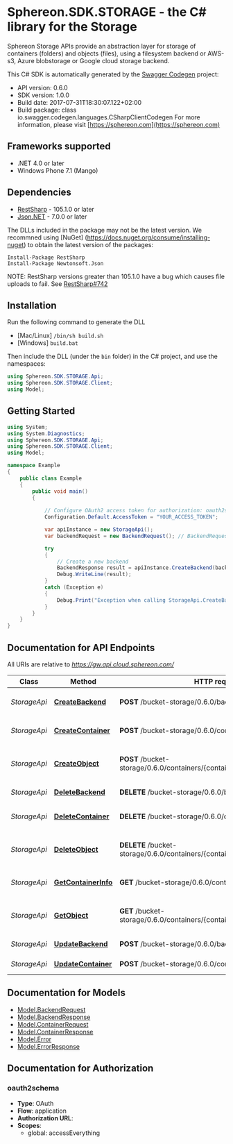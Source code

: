 # Sphereon.SDK.STORAGE - the C# library for the Storage

Sphereon Storage APIs provide an abstraction layer for storage of containers (folders) and objects (files), using a filesystem backend or AWS-s3, Azure blobstorage or Google cloud storage backend.

This C# SDK is automatically generated by the [Swagger Codegen](https://github.com/swagger-api/swagger-codegen) project:

- API version: 0.6.0
- SDK version: 1.0.0
- Build date: 2017-07-31T18:30:07.122+02:00
- Build package: class io.swagger.codegen.languages.CSharpClientCodegen
    For more information, please visit [https://sphereon.com](https://sphereon.com)

## Frameworks supported
- .NET 4.0 or later
- Windows Phone 7.1 (Mango)

## Dependencies
- [RestSharp](https://www.nuget.org/packages/RestSharp) - 105.1.0 or later
- [Json.NET](https://www.nuget.org/packages/Newtonsoft.Json/) - 7.0.0 or later

The DLLs included in the package may not be the latest version. We recommned using [NuGet] (https://docs.nuget.org/consume/installing-nuget) to obtain the latest version of the packages:
```
Install-Package RestSharp
Install-Package Newtonsoft.Json
```

NOTE: RestSharp versions greater than 105.1.0 have a bug which causes file uploads to fail. See [RestSharp#742](https://github.com/restsharp/RestSharp/issues/742)

## Installation
Run the following command to generate the DLL
- [Mac/Linux] `/bin/sh build.sh`
- [Windows] `build.bat`

Then include the DLL (under the `bin` folder) in the C# project, and use the namespaces:
```csharp
using Sphereon.SDK.STORAGE.Api;
using Sphereon.SDK.STORAGE.Client;
using Model;
```

## Getting Started

```csharp
using System;
using System.Diagnostics;
using Sphereon.SDK.STORAGE.Api;
using Sphereon.SDK.STORAGE.Client;
using Model;

namespace Example
{
    public class Example
    {
        public void main()
        {
            
            // Configure OAuth2 access token for authorization: oauth2schema
            Configuration.Default.AccessToken = "YOUR_ACCESS_TOKEN";

            var apiInstance = new StorageApi();
            var backendRequest = new BackendRequest(); // BackendRequest | backendRequest

            try
            {
                // Create a new backend
                BackendResponse result = apiInstance.CreateBackend(backendRequest);
                Debug.WriteLine(result);
            }
            catch (Exception e)
            {
                Debug.Print("Exception when calling StorageApi.CreateBackend: " + e.Message );
            }
        }
    }
}
```

<a name="documentation-for-api-endpoints"></a>
## Documentation for API Endpoints

All URIs are relative to *https://gw.api.cloud.sphereon.com/*

Class | Method | HTTP request | Description
------------ | ------------- | ------------- | -------------
*StorageApi* | [**CreateBackend**](docs/StorageApi.md#createbackend) | **POST** /bucket-storage/0.6.0/backends | Create a new backend
*StorageApi* | [**CreateContainer**](docs/StorageApi.md#createcontainer) | **POST** /bucket-storage/0.6.0/containers | Create a new container
*StorageApi* | [**CreateObject**](docs/StorageApi.md#createobject) | **POST** /bucket-storage/0.6.0/containers/{containerId}/objects/{objectPath} | Create a new object within a container
*StorageApi* | [**DeleteBackend**](docs/StorageApi.md#deletebackend) | **DELETE** /bucket-storage/0.6.0/backends/{backendId} | Delete a backend
*StorageApi* | [**DeleteContainer**](docs/StorageApi.md#deletecontainer) | **DELETE** /bucket-storage/0.6.0/containers/{containerId} | Delete an existing container
*StorageApi* | [**DeleteObject**](docs/StorageApi.md#deleteobject) | **DELETE** /bucket-storage/0.6.0/containers/{containerId}/objects/{objectPath} | Delete an existing object from a container.
*StorageApi* | [**GetContainerInfo**](docs/StorageApi.md#getcontainerinfo) | **GET** /bucket-storage/0.6.0/containers/{containerId} | Get container information
*StorageApi* | [**GetObject**](docs/StorageApi.md#getobject) | **GET** /bucket-storage/0.6.0/containers/{containerId}/objects/{objectPath} | Get an existing object from a container
*StorageApi* | [**UpdateBackend**](docs/StorageApi.md#updatebackend) | **POST** /bucket-storage/0.6.0/backends/{backendId} | Update a backend
*StorageApi* | [**UpdateContainer**](docs/StorageApi.md#updatecontainer) | **POST** /bucket-storage/0.6.0/containers/{containerId} | Update a container


<a name="documentation-for-models"></a>
## Documentation for Models

 - [Model.BackendRequest](docs/BackendRequest.md)
 - [Model.BackendResponse](docs/BackendResponse.md)
 - [Model.ContainerRequest](docs/ContainerRequest.md)
 - [Model.ContainerResponse](docs/ContainerResponse.md)
 - [Model.Error](docs/Error.md)
 - [Model.ErrorResponse](docs/ErrorResponse.md)


## Documentation for Authorization

### oauth2schema

- **Type**: OAuth
- **Flow**: application
- **Authorization URL**: 
- **Scopes**: 
  - global: accessEverything

